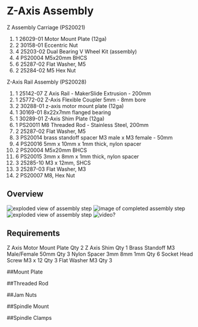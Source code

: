 # Z-Axis Assembly

Z Assembly Carriage (PS20021)

1. 1 26029-01 Motor Mount Plate (12ga)
2. 2 30158-01 Eccentric Nut
3. 4 25203-02 Dual Bearing V Wheel Kit (assembly)
4. 4 PS20004 M5x20mm BHCS
5. 6 25287-02 Flat Washer, M5
6. 2 25284-02 M5 Hex Nut

Z-Axis Rail Assembly (PS20028)

1. 1 25142-07 Z Axis Rail - MakerSlide Extrusion - 200mm
2. 1 25772-02 Z-Axis Flexible Coupler 5mm - 8mm bore
3. 2 30288-01 z-axis motor mount plate (12ga)
4. 1 30169-01 8x22x7mm flanged bearing
5. 1 30289-01 Z-Axis Shim Plate (12ga)
6. 1 PS20011 M8 Threaded Rod - Stainless Steel, 200mm
7. 2 25287-02 Flat Washer, M5
8. 3 PS20014 brass standoff spacer M3 male x M3 female - 50mm
9. 4 PS20016 5mm x 10mm x 1mm thick,  nylon spacer
10. 2 PS20004 M5x20mm BHCS
11. 6 PS20015 3mm x 8mm x 1mm thick, nylon spacer
12. 3 25285-10 M3 x 12mm, SHCS
13. 3 25287-03 Flat Washer, M3
14. 2 PS20007 M8, Hex Nut

## Overview
![exploded view of assembly step](http://placehold.it/200x200)  ![image of completed assembly step](http://placehold.it/200x200) ![exploded view of assembly step](http://placehold.it/200x200) ![video?](http://placehold.it/200x200)

## Requirements

Z Axis Motor Mount Plate Qty 2
Z Axis Shim Qty 1
Brass Standoff M3 Male/Female 50mm Qty 3
Nylon Spacer 3mm 8mm 1mm Qty 6
Socket Head Screw M3 x 12 Qty 3
Flat Washer M3 Qty 3


##Mount Plate

##Threaded Rod

##Jam Nuts

##Spindle Mount

##Spindle Clamps
